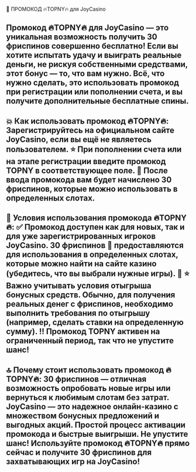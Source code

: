🎁 ПРОМОКОД 🔥TOPNY🔥 для JoyCasino

Промокод 🔥TOPNY🔥 для JoyCasino — это уникальная возможность получить 30 фриспинов совершенно бесплатно! Если вы хотите испытать удачу и выиграть реальные деньги, не рискуя собственными средствами, этот бонус — то, что вам нужно. Всё, что нужно сделать, это использовать промокод при регистрации или пополнении счета, и вы получите дополнительные бесплатные спины.
-
💥 Как использовать промокод 🔥TOPNY🔥:
Зарегистрируйтесь на официальном сайте JoyCasino, если вы ещё не являетесь пользователем.
⭐ При пополнении счета или на этапе регистрации введите промокод TOPNY в соответствующее поле.
👀 После ввода промокода вам будет начислено 30 фриспинов, которые можно использовать в определенных слотах.
-
🤩 Условия использования промокода 🔥TOPNY🔥:
✅ Промокод доступен как для новых, так и для уже зарегистрированных игроков JoyCasino.
30 фриспинов 🍒 предоставляются для использования в определенных слотах, которые можно найти на сайте казино (убедитесь, что вы выбрали нужные игры). 🍒
⭐ Важно учитывать условия отыгрыша бонусных средств. Обычно, для получения реальных денег с фриспинов, необходимо выполнить требования по отыгрышу (например, сделать ставки на определенную сумму).
‼️ Промокод TOPNY активен на ограниченный период, так что не упустите шанс!
-
🔝 Почему стоит использовать промокод 🔥TOPNY🔥:
30 фриспинов — отличная возможность опробовать новые игры или вернуться к любимым слотам без затрат.
JoyCasino — это надежное онлайн-казино с множеством бонусных предложений и выгодных акций.
Простой процесс активации промокода и быстрые выигрыши.
Не упустите шанс! Используйте промокод 🔥TOPNY🔥 прямо сейчас и получите 30 фриспинов для захватывающих игр на JoyCasino!
-
